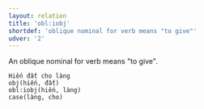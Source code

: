 ```yaml
---
layout: relation
title: 'obl:iobj'
shortdef: 'oblique nominal for verb means "to give"'
udver: '2'
---
```


An oblique nominal for verb means "to give".

~~~ sdparse
Hiến đất cho làng 
obj(hiến, đất)
obl:iobj(hiến, làng)
case(làng, cho)
~~~

<!-- Interlanguage links updated Po 6. listopadu 2023, 21:43:19 CET -->
